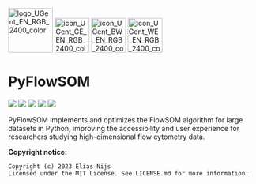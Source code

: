 <div valign="center">
<img alt="logo_UGent_EN_RGB_2400_color" src="https://github.com/eliasnijs/python-flowsum/assets/37975937/0a7c142e-2375-4992-8eea-ead1129fae1d" height=90</img>
<img alt="icon_UGent_GE_EN_RGB_2400_color" src="https://github.com/eliasnijs/python-flowsum/assets/37975937/3af33612-bd00-4800-9e64-cca725f7d023" height=70></img>
<img alt="icon_UGent_BW_EN_RGB_2400_color" src="https://github.com/eliasnijs/python-flowsum/assets/37975937/83041aad-9fb6-494a-9462-1e00462d3050" height=70></img>
<img alt="icon_UGent_WE_EN_RGB_2400_color" src="https://github.com/eliasnijs/python-flowsum/assets/37975937/d4dab401-0484-4a0f-8c4a-dd3f325814fe" height=70></img>
</div>

# PyFlowSOM

![](https://img.shields.io/badge/Field-Bioinformatics-red)
![](https://img.shields.io/badge/Field-Machine_Learning-red)
![](https://img.shields.io/badge/Field-Data_Visualisation-red)
![](https://img.shields.io/badge/Language-Python-green)
![](https://img.shields.io/badge/Institute-Universiteit_Gent-blue)

PyFlowSOM implements and optimizes the FlowSOM algorithm for large datasets in Python, improving the accessibility and user experience for researchers studying high-dimensional flow cytometry data.

**Copyright notice:**
```
Copyright (c) 2023 Elias Nijs
Licensed under the MIT License. See LICENSE.md for more information.
```
